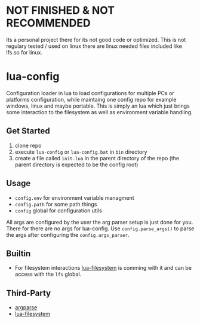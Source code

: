 # NOT FINISHED & NOT RECOMMENDED
Its a personal project there for its not good code or optimized.
This is not regulary tested / used on linux there are linux needed files included like lfs.so for linux.

# lua-config
Configuration loader in lua to load configurations for multiple PCs or platforms configuration, while maintaing one config repo for example windows, linux and maybe portable.
This is simply an lua which just brings some interaction to the filesystem as well as environment variable handling.

## Get Started
1. clone repo
2. execute `lua-config` or `lua-config.bat` in `bin` directory
3. create a file called `init.lua` in the parent directory of the repo (the parent directory is expected to be the config root)

## Usage
- `config.env` for environment variable managment
- `config.path` for some path things
- `config` global for configuration utils

All args are configured by the user the arg parser setup is just done for you. There for there are no args for lua-config.
Use `config.parse_args()` to parse the args after configuring the `config.args_parser`.

## Builtin
- For filesystem interactions [lua-filesystem](https://lunarmodules.github.io/luafilesystem) is comming with it and can be access with the `lfs` global.

## Third-Party
- [argparse](https://github.com/mpeterv/argparse)
- [lua-filesystem](https://lunarmodules.github.io/luafilesystem)
